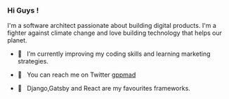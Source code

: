 ### Hi Guys ! 

I'm a software architect passionate about building digital products. I'm a fighter against climate change and love building technology that helps our planet.

- 🌱  &nbsp; I’m currently improving my coding skills and learning marketing strategies.

- 💬  &nbsp; You can reach me on Twitter [gppmad](https://twitter.com/gppmad) 

- 🧰 &nbsp; Django,Gatsby and React are my favourites frameworks. 
